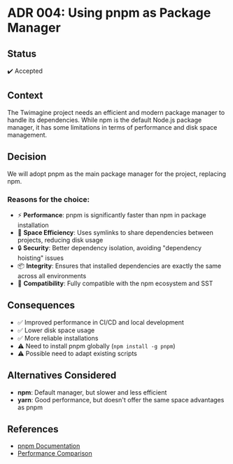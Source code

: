 # ADR 004: Using pnpm as Package Manager

## Status
:heavy_check_mark: Accepted

## Context
The Twimagine project needs an efficient and modern package manager to handle its dependencies. While npm is the default Node.js package manager, it has some limitations in terms of performance and disk space management.

## Decision
We will adopt pnpm as the main package manager for the project, replacing npm.

### Reasons for the choice:
- :zap: **Performance**: pnpm is significantly faster than npm in package installation
- :floppy_disk: **Space Efficiency**: Uses symlinks to share dependencies between projects, reducing disk usage
- :lock: **Security**: Better dependency isolation, avoiding "dependency hoisting" issues
- :package: **Integrity**: Ensures that installed dependencies are exactly the same across all environments
- :rocket: **Compatibility**: Fully compatible with the npm ecosystem and SST

## Consequences
- :white_check_mark: Improved performance in CI/CD and local development
- :white_check_mark: Lower disk space usage
- :white_check_mark: More reliable installations
- :warning: Need to install pnpm globally (`npm install -g pnpm`)
- :warning: Possible need to adapt existing scripts

## Alternatives Considered
- **npm**: Default manager, but slower and less efficient
- **yarn**: Good performance, but doesn't offer the same space advantages as pnpm

## References
- [pnpm Documentation](https://pnpm.io/)
- [Performance Comparison](https://pnpm.io/benchmarks)
